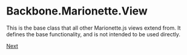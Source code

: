 # Backbone.Marionette.View

This is the base class that all other Marionette.js views extend from. It defines the base functionality, and is not intended to be used directly.

[Next](A%20render.md)
